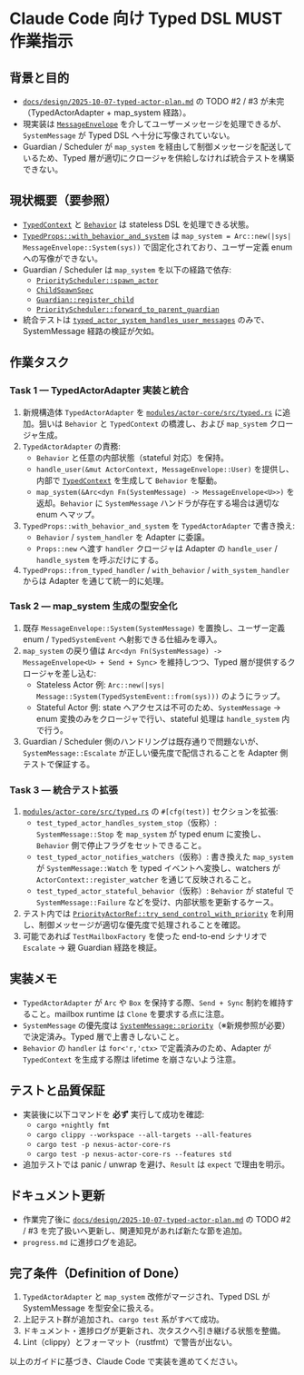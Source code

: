 # Claude Code 向け Typed DSL MUST 作業指示

## 背景と目的
- [`docs/design/2025-10-07-typed-actor-plan.md`](docs/design/2025-10-07-typed-actor-plan.md:1) の TODO #2 / #3 が未完（TypedActorAdapter + map_system 経路）。
- 現実装は [`MessageEnvelope`](modules/actor-core/src/typed.rs:16) を介してユーザーメッセージを処理できるが、`SystemMessage` が Typed DSL へ十分に写像されていない。
- Guardian / Scheduler が `map_system` を経由して制御メッセージを配送しているため、Typed 層が適切にクロージャを供給しなければ統合テストを構築できない。

## 現状概要（要参照）
- [`TypedContext`](modules/actor-core/src/typed.rs:27) と [`Behavior`](modules/actor-core/src/typed.rs:76) は stateless DSL を処理できる状態。
- [`TypedProps::with_behavior_and_system`](modules/actor-core/src/typed.rs:157) は `map_system = Arc::new(|sys| MessageEnvelope::System(sys))` で固定化されており、ユーザー定義 enum への写像ができない。
- Guardian / Scheduler は `map_system` を以下の経路で依存:
  - [`PriorityScheduler::spawn_actor`](modules/actor-core/src/system.rs:86)
  - [`ChildSpawnSpec`](modules/actor-core/src/context.rs:80)
  - [`Guardian::register_child`](modules/actor-core/src/guardian.rs:87)
  - [`PriorityScheduler::forward_to_parent_guardian`](modules/actor-core/src/scheduler.rs:207)
- 統合テストは [`typed_actor_system_handles_user_messages`](modules/actor-core/src/typed.rs:366) のみで、SystemMessage 経路の検証が欠如。

## 作業タスク

### Task 1 — TypedActorAdapter 実装と統合
1. 新規構造体 `TypedActorAdapter` を [`modules/actor-core/src/typed.rs`](modules/actor-core/src/typed.rs) に追加。狙いは `Behavior` と `TypedContext` の橋渡し、および `map_system` クロージャ生成。
2. `TypedActorAdapter` の責務:
   - `Behavior` と任意の内部状態（stateful 対応）を保持。
   - `handle_user(&mut ActorContext, MessageEnvelope::User)` を提供し、内部で [`TypedContext`](modules/actor-core/src/typed.rs:27) を生成して `Behavior` を駆動。
   - `map_system(&Arc<dyn Fn(SystemMessage) -> MessageEnvelope<U>>)` を返却。`Behavior` に `SystemMessage` ハンドラが存在する場合は適切な enum へマップ。
3. `TypedProps::with_behavior_and_system` を `TypedActorAdapter` で書き換え:
   - `Behavior` / `system_handler` を Adapter に委譲。
   - `Props::new` へ渡す `handler` クロージャは Adapter の `handle_user` / `handle_system` を呼ぶだけにする。
4. `TypedProps::from_typed_handler` / `with_behavior` / `with_system_handler` からは Adapter を通じて統一的に処理。

### Task 2 — map_system 生成の型安全化
1. 既存 `MessageEnvelope::System(SystemMessage)` を置換し、ユーザー定義 enum / `TypedSystemEvent` へ射影できる仕組みを導入。
2. `map_system` の戻り値は `Arc<dyn Fn(SystemMessage) -> MessageEnvelope<U> + Send + Sync>` を維持しつつ、Typed 層が提供するクロージャを差し込む:
   - Stateless Actor 例: `Arc::new(|sys| Message::System(TypedSystemEvent::from(sys)))` のようにラップ。
   - Stateful Actor 例: state へアクセスは不可のため、`SystemMessage` → enum 変換のみをクロージャで行い、stateful 処理は `handle_system` 内で行う。
3. Guardian / Scheduler 側のハンドリングは既存通りで問題ないが、`SystemMessage::Escalate` が正しい優先度で配信されることを Adapter 側テストで保証する。

### Task 3 — 統合テスト拡張
1. [`modules/actor-core/src/typed.rs`](modules/actor-core/src/typed.rs) の `#[cfg(test)]` セクションを拡張:
   - `test_typed_actor_handles_system_stop`（仮称）: `SystemMessage::Stop` を `map_system` が typed enum に変換し、`Behavior` 側で停止フラグをセットできること。
   - `test_typed_actor_notifies_watchers`（仮称）: 書き換えた `map_system` が `SystemMessage::Watch` を typed イベントへ変換し、watchers が `ActorContext::register_watcher` を通じて反映されること。
   - `test_typed_actor_stateful_behavior`（仮称）: `Behavior` が stateful で `SystemMessage::Failure` などを受け、内部状態を更新するケース。
2. テスト内では [`PriorityActorRef::try_send_control_with_priority`](modules/actor-core/src/context.rs:52) を利用し、制御メッセージが適切な優先度で処理されることを確認。
3. 可能であれば `TestMailboxFactory` を使った end-to-end シナリオで `Escalate` → 親 Guardian 経路を検証。

## 実装メモ
- `TypedActorAdapter` が `Arc` や `Box` を保持する際、`Send + Sync` 制約を維持すること。mailbox runtime は `Clone` を要求する点に注意。
- `SystemMessage` の優先度は [`SystemMessage::priority`](modules/actor-core/src/mailbox.rs)（※新規参照が必要）で決定済み。Typed 層で上書きしないこと。
- `Behavior` の `handler` は `for<'r,'ctx>` で定義済みのため、Adapter が `TypedContext` を生成する際は lifetime を崩さないよう注意。

## テストと品質保証
- 実装後に以下コマンドを **必ず** 実行して成功を確認:
  - `cargo +nightly fmt`
  - `cargo clippy --workspace --all-targets --all-features`
  - `cargo test -p nexus-actor-core-rs`
  - `cargo test -p nexus-actor-core-rs --features std`
- 追加テストでは panic / unwrap を避け、`Result` は `expect` で理由を明示。

## ドキュメント更新
- 作業完了後に [`docs/design/2025-10-07-typed-actor-plan.md`](docs/design/2025-10-07-typed-actor-plan.md:79) の TODO #2 / #3 を完了扱いへ更新し、関連知見があれば新たな節を追加。
- `progress.md` に進捗ログを追記。

## 完了条件（Definition of Done）
1. `TypedActorAdapter` と `map_system` 改修がマージされ、Typed DSL が SystemMessage を型安全に扱える。
2. 上記テスト群が追加され、`cargo test` 系がすべて成功。
3. ドキュメント・進捗ログが更新され、次タスクへ引き継げる状態を整備。
4. Lint（clippy）とフォーマット（rustfmt）で警告が出ない。

以上のガイドに基づき、Claude Code で実装を進めてください。
